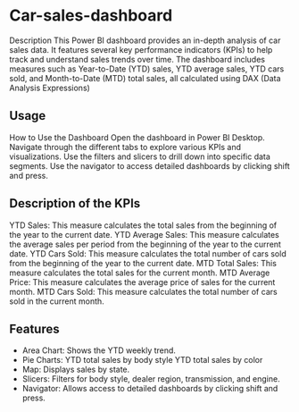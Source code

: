 # Car-sales-dashboard
Description
This Power BI dashboard provides an in-depth analysis of car sales data. It features several key performance indicators (KPIs) to help track and understand sales trends over time. The dashboard includes measures such as Year-to-Date (YTD) sales, YTD average sales, YTD cars sold, and Month-to-Date (MTD) total sales, all calculated using DAX (Data Analysis Expressions)

## Usage
How to Use the Dashboard
Open the dashboard in Power BI Desktop.
Navigate through the different tabs to explore various KPIs and visualizations.
Use the filters and slicers to drill down into specific data segments.
Use the navigator to access detailed dashboards by clicking shift and press.

 ## Description of the KPIs
  YTD Sales: This measure calculates the total sales from the beginning of the year to the current date.
  YTD Average Sales: This measure calculates the average sales per period from the beginning of the year to the current date.
  YTD Cars Sold: This measure calculates the total number of cars sold from the beginning of the year to the current date.
  MTD Total Sales: This measure calculates the total sales for the current month.
  MTD Average Price: This measure calculates the average price of sales for the current month.
  MTD Cars Sold: This measure calculates the total number of cars sold in the current month.
  
## Features
-  Area Chart: Shows the YTD weekly trend.
-  Pie Charts:
      YTD total sales by body style
      YTD total sales by color
-  Map: Displays sales by state.
-  Slicers: Filters for body style, dealer region, transmission, and engine.
-  Navigator: Allows access to detailed dashboards by clicking shift and press.
